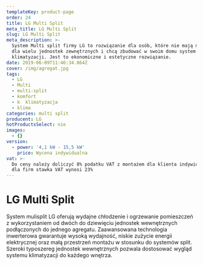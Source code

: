```yaml
---
templateKey: product-page
order: 24
title: LG Multi Split
meta_title: LG Multi Split
slug: LG Multi Split
meta_description: >-
  System Multi split firmy LG to rozwiązanie dla osób, które nie mają miejsca
  dla wielu jednostek zewnętrznych i chcą zbudować w swoim domu system
  klimatyzacji. Jest to ekonomiczne i estetyczne rozwiązanie. 
date: 2019-06-09T11:46:34.864Z
cover: /img/agregat.jpg
tags:
  - LG
  - Multi
  - multi-split
  - komfort
  - k  klimatyzacja
  - klima
categories: multi split
producent: LG
hotProductsSelect: nie
images:
  - {}
version:
  - power: '4,1 kW - 15,5 kW'
    price: Wycena indywidualna
vat: >-
  Do ceny należy doliczyć 8% podatku VAT z montażem dla klienta indywidualnego,
  dla firm stawka VAT wynosi 23%
---
```

# LG Multi Split

System mulisplit LG oferują wydajne chłodzenie i ogrzewanie pomieszczeń z wykorzystaniem od dwóch do dziewięciu jednostek wewnętrznych podłączonych do jednego agregatu. Zaawansowana technologia inwerterowa gwarantuje wysoką wydajność, niskie zużycie energii elektrycznej oraz małą przestrzeń montażu w stosunku do systemów split. Szeroki typoszereg jednostek wewnętrznych pozwala dostosować wygląd systemu klimatyzacji do każdego wnętrza.
